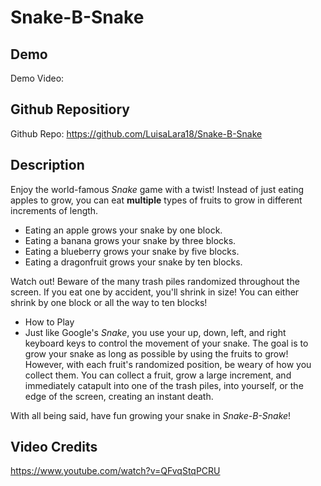 # Snake-B-Snake

## Demo
Demo Video:

## Github Repositiory
Github Repo: https://github.com/LuisaLara18/Snake-B-Snake

## Description
Enjoy the world-famous _Snake_ game with a twist! Instead of just eating apples to grow, you can eat **multiple** types of fruits to grow in different increments of length.
- Eating an apple grows your snake by one block.
- Eating a banana grows your snake by three blocks.
- Eating a blueberry grows your snake by five blocks.
- Eating a dragonfruit grows your snake by ten blocks.

Watch out! Beware of the many trash piles randomized throughout the screen. If you eat one by accident, you'll shrink in size! You can either shrink by one block or all the way to ten blocks!

-  How to Play
  - Just like Google's _Snake_, you use your up, down, left, and right keyboard keys to control the movement of your snake. The goal is to grow your snake as long as possible by using the fruits to grow! However, with each fruit's randomized position, be weary of how you collect them. You can collect a fruit, grow a large increment, and immediately catapult into one of the trash piles, into yourself, or the edge of the screen, creating an instant death.

With all being said, have fun growing your snake in _Snake-B-Snake_!

## Video Credits
https://www.youtube.com/watch?v=QFvqStqPCRU
